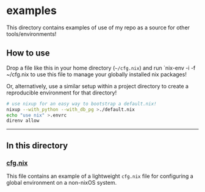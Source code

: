 # examples

This directory contains examples of use of my repo as a source for other tools/environments!

## How to use

Drop a file like this in your home directory (`~/cfg.nix`) and run `nix-env -i -f ~/cfg.nix to use this file to manage your globally installed nix packages!

Or, alternatively, use a similar setup within a project directory to create a reproducible environment for that directory!

```bash
# use nixup for an easy way to bootstrap a default.nix!
nixup --with_python --with_db_pg >./default.nix
echo "use nix" >.envrc
direnv allow
```

---

## In this directory

### [cfg.nix](./cfg.nix)

This file contains an example of a lightweight `cfg.nix` file for configuring a global environment on a non-nixOS system.
